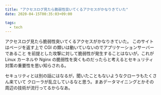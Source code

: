 ```yaml
---
title: "アクセスログ見たら脆弱性突いてくるアクセスがかなりきていた"
date: 2020-04-15T00:35:03+09:00

tags:
  - tech
---
```


アクセスログ見たら脆弱性突いてくるアクセスがかなりきていた。
このサイトはページを返す上で CGI の類いは動いていないのでアプリケーションサーバーであること
を前提とした攻撃に対して脆弱性が発生することはないが，これが Linux カーネルや Nginx
の脆弱性を突くものだったらと考えるとセキュリティ対策の重要性を思い知らされる。

セキュリティとは別の話にはなるが，聞いたこともないようなクローラもたくさん来ていて
クローラが乱立しているなと思う。まあデータマイニングとかその周辺の技術が流行ってるからなあ。
